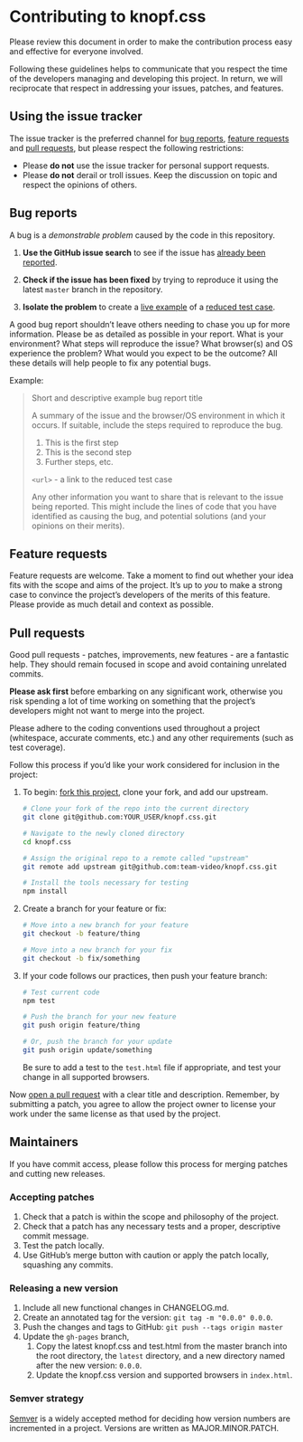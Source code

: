 # Contributing to knopf.css

Please review this document in order to make the contribution process easy and
effective for everyone involved.

Following these guidelines helps to communicate that you respect the time of
the developers managing and developing this project. In return, we will
reciprocate that respect in addressing your issues, patches, and features.

## Using the issue tracker

The issue tracker is the preferred channel for [bug reports](#bug-reports),
[feature requests](#feature-requests) and [pull
requests](#pull-requests), but please respect the following restrictions:

* Please **do not** use the issue tracker for personal support requests.
* Please **do not** derail or troll issues. Keep the discussion on topic and
  respect the opinions of others.

## Bug reports

A bug is a _demonstrable problem_ caused by the code in this repository.

1. **Use the GitHub issue search** to see if the issue has
   [already been reported].

2. **Check if the issue has been fixed** by trying to reproduce it using the
   latest `master` branch in the repository.

3. **Isolate the problem** to create a [live example] of a [reduced test case].

A good bug report shouldn’t leave others needing to chase you up for more
information. Please be as detailed as possible in your report. What is your
environment? What steps will reproduce the issue? What browser(s) and OS
experience the problem? What would you expect to be the outcome? All these
details will help people to fix any potential bugs.

Example:

> Short and descriptive example bug report title
>
> A summary of the issue and the browser/OS environment in which it occurs. If
> suitable, include the steps required to reproduce the bug.
>
> 1. This is the first step
> 2. This is the second step
> 3. Further steps, etc.
>
> `<url>` - a link to the reduced test case
>
> Any other information you want to share that is relevant to the issue being
> reported. This might include the lines of code that you have identified as
> causing the bug, and potential solutions (and your opinions on their
> merits).

## Feature requests

Feature requests are welcome. Take a moment to find out whether your idea fits
with the scope and aims of the project. It’s up to *you* to make a strong case
to convince the project’s developers of the merits of this feature. Please
provide as much detail and context as possible.

## Pull requests

Good pull requests - patches, improvements, new features - are a fantastic
help. They should remain focused in scope and avoid containing unrelated
commits.

**Please ask first** before embarking on any significant work, otherwise you
risk spending a lot of time working on something that the project’s developers
might not want to merge into the project.

Please adhere to the coding conventions used throughout a project (whitespace,
accurate comments, etc.) and any other requirements (such as test coverage).

Follow this process if you’d like your work considered for inclusion in the
project:

1. To begin: [fork this project], clone your fork, and add our upstream.
   ```bash
   # Clone your fork of the repo into the current directory
   git clone git@github.com:YOUR_USER/knopf.css.git

   # Navigate to the newly cloned directory
   cd knopf.css

   # Assign the original repo to a remote called "upstream"
   git remote add upstream git@github.com:team-video/knopf.css.git

   # Install the tools necessary for testing
   npm install
   ```

2. Create a branch for your feature or fix:
   ```bash
   # Move into a new branch for your feature
   git checkout -b feature/thing
   ```
   ```bash
   # Move into a new branch for your fix
   git checkout -b fix/something
   ```

3. If your code follows our practices, then push your feature branch:
   ```bash
   # Test current code
   npm test
   ```
   ```bash
   # Push the branch for your new feature
   git push origin feature/thing
   ```
   ```bash
   # Or, push the branch for your update
   git push origin update/something
   ```

   Be sure to add a test to the `test.html` file if appropriate, and test
   your change in all supported browsers.


Now [open a pull request] with a clear title and description. Remember,
by submitting a patch, you agree to allow the project owner to license your
work under the same license as that used by the project.

## Maintainers

If you have commit access, please follow this process for merging patches and
cutting new releases.

### Accepting patches

1. Check that a patch is within the scope and philosophy of the project.
2. Check that a patch has any necessary tests and a proper, descriptive commit
   message.
3. Test the patch locally.
4. Use GitHub’s merge button with caution or apply the patch locally, squashing
   any commits.

### Releasing a new version

1. Include all new functional changes in CHANGELOG.md.
2. Create an annotated tag for the version: `git tag -m "0.0.0" 0.0.0`.
3. Push the changes and tags to GitHub: `git push --tags origin master`
4. Update the `gh-pages` branch,
   1. Copy the latest knopf.css and test.html from the master branch into
      the root directory, the `latest` directory, and a new directory named
      after the new version: `0.0.0`.
   2. Update the knopf.css version and supported browsers in `index.html`.

### Semver strategy

[Semver](http://semver.org/) is a widely accepted method for deciding how
version numbers are incremented in a project. Versions are written as
MAJOR.MINOR.PATCH.

[already been reported]: https://github.com/team-video/knopf.css/issues
[fork this project]:     https://github.com/team-video/knopf.css/fork
[live example]:          https://codepen.io/pen
[open a pull request]:   https://help.github.com/articles/using-pull-requests/
[reduced test case]:     https://css-tricks.com/reduced-test-cases/
